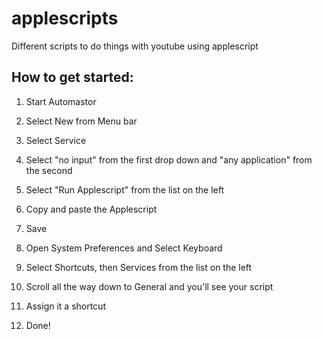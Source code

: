 # applescripts
Different scripts to do things with youtube using applescript


## How to get started: 
1) Start Automastor
2) Select New from Menu bar
3) Select Service
4) Select "no input" from the first drop down and "any application" from the second
5) Select "Run Applescript" from the list on the left
6) Copy and paste the Applescript
7) Save

8) Open System Preferences and Select Keyboard
9) Select Shortcuts, then Services from the list on the left
10) Scroll all the way down to General and you'll see your script
11) Assign it a shortcut
12) Done!
